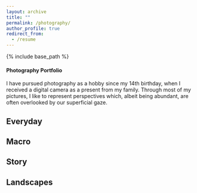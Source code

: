```yaml
---
layout: archive
title: ""
permalink: /photography/
author_profile: true
redirect_from:
  - /resume
---
```


{% include base_path %}

#### Photography Portfolio
I have pursued photography as a hobby since my 14th birthday, when I received a digital camera as a present from my family. Through most of my pictures, I like to represent perspectives which, albeit being abundant, are often overlooked by our superficial gaze.

## Everyday
## Macro
## Story
## Landscapes



